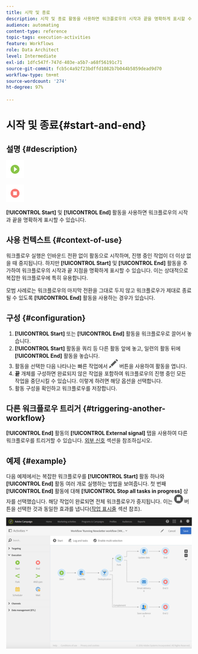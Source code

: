 ```yaml
---
title: 시작 및 종료
description: 시작 및 종료 활동을 사용하면 워크플로우의 시작과 끝을 명확하게 표시할 수 있습니다.
audience: automating
content-type: reference
topic-tags: execution-activities
feature: Workflows
role: Data Architect
level: Intermediate
exl-id: 1dfc547f-747d-403e-a5b7-a68f56191c71
source-git-commit: fcb5c4a92f23bdffd1082b7b044b5859dead9d70
workflow-type: tm+mt
source-wordcount: '274'
ht-degree: 97%

---
```


# 시작 및 종료{#start-and-end}

## 설명 {#description}

![](assets/start.png)

![](assets/end.png)

**[!UICONTROL Start]** 및 **[!UICONTROL End]** 활동을 사용하면 워크플로우의 시작과 끝을 명확하게 표시할 수 있습니다.

## 사용 컨텍스트 {#context-of-use}

워크플로우 실행은 인바운드 전환 없이 활동으로 시작하며, 진행 중인 작업이 더 이상 없을 때 중지됩니다. 하지만 **[!UICONTROL Start]** 및 **[!UICONTROL End]** 활동을 추가하여 워크플로우의 시작과 끝 지점을 명확하게 표시할 수 있습니다. 이는 상대적으로 복잡한 워크플로우에 특히 유용합니다.

모범 사례로는 워크플로우의 마지막 전환을 그대로 두지 않고 워크플로우가 제대로 종료될 수 있도록 **[!UICONTROL End]** 활동을 사용하는 경우가 있습니다.

## 구성 {#configuration}

1. **[!UICONTROL Start]** 또는 **[!UICONTROL End]** 활동을 워크플로우로 끌어서 놓습니다.
1. **[!UICONTROL Start]** 활동을 쿼리 등 다른 활동 앞에 놓고, 일련의 활동 뒤에 **[!UICONTROL End]** 활동을 놓습니다.
1. 활동을 선택한 다음 나타나는 빠른 작업에서 ![](assets/edit_darkgrey-24px.png) 버튼을 사용하여 활동을 엽니다.
1. **끝** 개체를 구성하면 완료되지 않은 작업을 포함하여 워크플로우의 진행 중인 모든 작업을 중단시킬 수 있습니다. 이렇게 하려면 해당 옵션을 선택합니다.
1. 활동 구성을 확인하고 워크플로우를 저장합니다.

## 다른 워크플로우 트리거 {#triggering-another-workflow}

**[!UICONTROL End]** 활동의 **[!UICONTROL External signal]** 탭을 사용하여 다른 워크플로우를 트리거할 수 있습니다. [외부 신호](../../automating/using/external-signal.md) 섹션을 참조하십시오.

## 예제 {#example}

다음 예제에서는 복잡한 워크플로우를 **[!UICONTROL Start]** 활동 하나와 **[!UICONTROL End]** 활동 여러 개로 실행하는 방법을 보여줍니다. 첫 번째 **[!UICONTROL End]** 활동에 대해 **[!UICONTROL Stop all tasks in progress]** 상자를 선택했습니다. 해당 작업이 완료되면 전체 워크플로우가 중지됩니다. 이는 ![](assets/stop_darkgrey-24px.png) 버튼을 선택한 것과 동일한 효과를 냅니다([작업 표시줄](../../automating/using/workflow-interface.md#action-bar) 섹션 참조).

![](assets/wkf_start_end_example.png)
